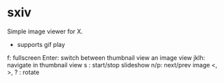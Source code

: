 # sxiv
Simple image viewer for X.
- supports gif play

f: fullscreen
Enter: switch between thumbnail view an image view
jklh: navigate in thumbnail view
s : start/stop slideshow
n/p: next/prev image
<, >, ? : rotate



